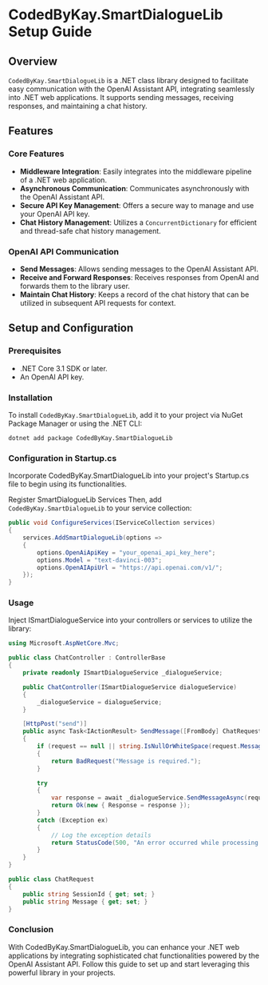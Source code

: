 ﻿# CodedByKay.SmartDialogueLib Setup Guide

## Overview

`CodedByKay.SmartDialogueLib` is a .NET class library designed to facilitate easy communication with the OpenAI Assistant API, integrating seamlessly into .NET web applications. It supports sending messages, receiving responses, and maintaining a chat history.

## Features

### Core Features

- **Middleware Integration**: Easily integrates into the middleware pipeline of a .NET web application.
- **Asynchronous Communication**: Communicates asynchronously with the OpenAI Assistant API.
- **Secure API Key Management**: Offers a secure way to manage and use your OpenAI API key.
- **Chat History Management**: Utilizes a `ConcurrentDictionary` for efficient and thread-safe chat history management.

### OpenAI API Communication

- **Send Messages**: Allows sending messages to the OpenAI Assistant API.
- **Receive and Forward Responses**: Receives responses from OpenAI and forwards them to the library user.
- **Maintain Chat History**: Keeps a record of the chat history that can be utilized in subsequent API requests for context.

## Setup and Configuration

### Prerequisites

- .NET Core 3.1 SDK or later.
- An OpenAI API key.

### Installation

To install `CodedByKay.SmartDialogueLib`, add it to your project via NuGet Package Manager or using the .NET CLI:

```shell
dotnet add package CodedByKay.SmartDialogueLib
```

### Configuration in Startup.cs

Incorporate CodedByKay.SmartDialogueLib into your project's Startup.cs file to begin using its functionalities.


Register SmartDialogueLib Services
Then, add `CodedByKay.SmartDialogueLib` to your service collection:

```csharp
public void ConfigureServices(IServiceCollection services)
{
    services.AddSmartDialogueLib(options =>
    {
        options.OpenAiApiKey = "your_openai_api_key_here";
        options.Model = "text-davinci-003";
        options.OpenAIApiUrl = "https://api.openai.com/v1/";
    });
}
```

### Usage
Inject ISmartDialogueService into your controllers or services to utilize the library:

```csharp
using Microsoft.AspNetCore.Mvc;

public class ChatController : ControllerBase
{
    private readonly ISmartDialogueService _dialogueService;

    public ChatController(ISmartDialogueService dialogueService)
    {
        _dialogueService = dialogueService;
    }

    [HttpPost("send")]
    public async Task<IActionResult> SendMessage([FromBody] ChatRequest request)
    {
        if (request == null || string.IsNullOrWhiteSpace(request.Message))
        {
            return BadRequest("Message is required.");
        }

        try
        {
            var response = await _dialogueService.SendMessageAsync(request.SessionId, request.Message);
            return Ok(new { Response = response });
        }
        catch (Exception ex)
        {
            // Log the exception details
            return StatusCode(500, "An error occurred while processing your request.");
        }
    }
}

public class ChatRequest
{
    public string SessionId { get; set; }
    public string Message { get; set; }
}

```

### Conclusion
With CodedByKay.SmartDialogueLib, you can enhance your .NET web applications by integrating sophisticated chat functionalities powered by the OpenAI Assistant API. Follow this guide to set up and start leveraging this powerful library in your projects.
